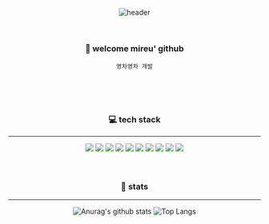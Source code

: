 <div align="center">

![header](https://capsule-render.vercel.app/api?type=cylinder&color=000000&height=100&section=header&text=mireu&fontColor=ffffff&fontSize=30&animation=twinkling&fontAlignY=55)

<br>

### 👋 welcome mireu' github
`영차영차 개발`

<br>
<br>
<br>

### 💻 tech stack
___
<img src="https://img.shields.io/badge/JAVA-007396?style=for-the-badge&logo=java&logoColor=white">
<img src="https://img.shields.io/badge/Docker-2496ED?style=flat-square&logo=Docker&logoColor=white"/>
<img src="https://img.shields.io/badge/Amazon AWS-232F3E?style=flat-square&logo=amazonaws&logoColor=white"/>
<img src="https://img.shields.io/badge/ORACLE-F80000?style=flat-square&logo=oracle&logoColor=white"/>
<img src="https://img.shields.io/badge/Spring-6DB33F?style=for-the-badge&logo=Spring&logoColor=white">
<img src="https://img.shields.io/badge/Sap-0FAAFF?style=for-the-badge&logo=Sap&logoColor=white">
<img src="https://img.shields.io/badge/Swift-F05138?style=for-the-badge&logo=swift&logoColor=white"/>
 <img src="https://img.shields.io/badge/UIKit-00a7ff?style=for-the-badge&logo=Swift&logoColor=white">
<img src="https://img.shields.io/badge/github-181717?style=for-the-badge&logo=github&logoColor=white">
<img src="https://img.shields.io/badge/git-F05032?style=for-the-badge&logo=git&logoColor=white"/>


<br>
<br>
<br>

### 🙏 stats
___
![Anurag's github stats](https://github-readme-stats.vercel.app/api?username=mireu930&include_all_commits=true) ![Top Langs](https://github-readme-stats.vercel.app/api/top-langs/?username=mireu930&layout=compact)

</div>
